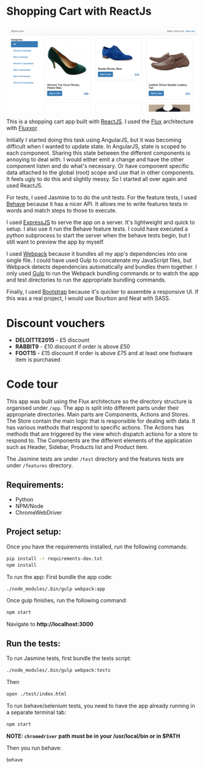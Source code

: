 Shopping Cart with ReactJs
==========================

![ReactJS Shopping Cart App](app-screenshot.png)

This is a shopping cart app built with [ReactJS](http://facebook.github.io/react/). I used the [Flux](https://facebook.github.io/flux/) architecture with [Fluxxor](fluxxor.com).

Initially I started doing this task using AngularJS, but it was becoming difficult when I wanted to update state. In AngularJS, state is scoped to each component. Sharing this state between the different components is annoying to deal with. I would either emit a change and have the other component listen and do what's necessary. Or have component specific data attached to the global (root) scope and use that in other components. It feels ugly to do this and slightly messy. So I started all over again and used ReactJS.

For tests, I used Jasmine to to do the unit tests. For the feature tests, I used [Behave](https://pythonhosted.org/behave/index.html) because it has a nicer API. It allows me to write features tests in words and match steps to those to execute.

I used [ExpressJS](http://expressjs.com/) to serve the app on a server. It's lightweight and quick to setup. I also use it run the Behave feature tests. I could have executed a python subprocess to start the server when the behave tests begin, but I still want to preview the app by myself.

I used [Webpack](http://webpack.github.io/) because it bundles all my app's dependencies into one single file. I could have used Gulp to concatenate my JavaScript files, but Webpack detects dependencies automatically and bundles them together. I only used [Gulp](http://gulpjs.com/) to run the Webpack bundling commands or to watch the app and test directories to run the appropriate bundling commands.

Finally, I used [Bootstrap](getbootstrap.com) because it's quicker to assemble a responsive UI. If this was a real project, I would use Bourbon and Neat with SASS.

Discount vouchers
===============
- **DELOITTE2015** - £5 discount
- **RABBIT9** - £10 discount if order is above £50
- **FOOT15** - £15 discount if order is above £75 and at least one footware item is purchased

Code tour
=========
This app was built using the Flux architecture so the directory structure is organised under `/app`. The app is split into different parts under their appropriate directories. Main parts are Components, Actions and Stores. The Store contain the main logic that is responsible for dealing with data. It has various methods that respond to specific actions. The Actions has methods that are triggered by the view which dispatch actions for a store to respond to. The Components are the different elements of the application such as Header, Sidebar, Products list and Product item.

The Jasmine tests are under `/test` directory and the features tests are under `/features` directory. 

Requirements:
-------------
- Python
- NPM/Node
- ChromeWebDriver

Project setup:
-------------
Once you have the requirements installed, run the following commands:
```bash
pip install -r requirements-dev.txt
npm install
```

To run the app:
First bundle the app code:
```bash
./node_modules/.bin/gulp webpack:app
```
Once gulp finishes, run the following command:
```bash
npm start
```
Navigate to **http://localhost:3000**

Run the tests:
--------------
To run Jasmine tests, first bundle the tests script:
```bash
./node_modules/.bin/gulp webpack:tests
```
Then
```bash
open ./test/index.html
```

To run behave/selenium tests, you need to have the app already running in a separate terminal tab:
```bash
npm start
```
**NOTE: `chromedriver` path must be in your /usr/local/bin or in $PATH**

Then you run behave:
```bash
behave
```


